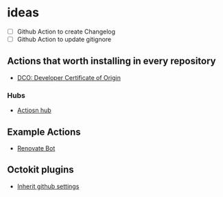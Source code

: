 # ideas

- [ ] Github Action to create Changelog
- [ ] Github Action to update gitignore

## Actions that worth installing in every repository

- [DCO: Developer Certificate of Origin](https://github.com/probot/dco)

### Hubs

- [Actiosn hub](https://github.com/actionshub)

## Example Actions

- [Renovate Bot](https://github.com/renovatebot/github-action)

## Octokit plugins

- [Inherit github settings](https://github.com/probot/octokit-plugin-config)
